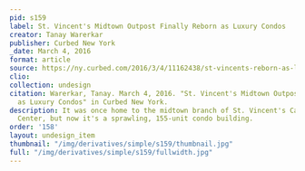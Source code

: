 ```yaml
---
pid: s159
label: St. Vincent's Midtown Outpost Finally Reborn as Luxury Condos
creator: Tanay Warerkar
publisher: Curbed New York
_date: March 4, 2016
format: article
source: https://ny.curbed.com/2016/3/4/11162438/st-vincents-reborn-as-luxury-condos-midtown
clio:
collection: undesign
citation: Warerkar, Tanay. March 4, 2016. "St. Vincent's Midtown Outpost Finally Reborn
  as Luxury Condos" in Curbed New York.
description: It was once home to the midtown branch of St. Vincent's Catholic Medical
  Center, but now it's a sprawling, 155-unit condo building.
order: '158'
layout: undesign_item
thumbnail: "/img/derivatives/simple/s159/thumbnail.jpg"
full: "/img/derivatives/simple/s159/fullwidth.jpg"
---
```

